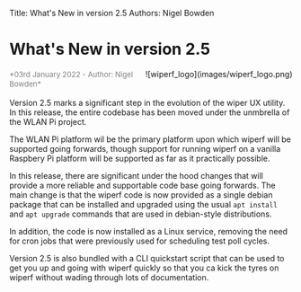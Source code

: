 Title: What's New in version 2.5
Authors: Nigel Bowden

# What's New in version 2.5
<div style="float: right;">
![wiperf_logo](images/wiperf_logo.png)
</div>
<span style="font-size: small; color:gray">*03rd January 2022 - Author: Nigel Bowden*</span><br><br>
Version 2.5 marks a significant step in the evolution of the wiper UX utility. In this release, the entire codebase has been moved under the unmbrella of the WLAN Pi project. 

The WLAN Pi platform wil be the primary platform upon which wiperf will be supported going forwards, though support for running wiperf on a vanilla Raspbery Pi platform will be supported as far as it practically possible.

In this release, there are significant under the hood changes that will provide a more reliable and supportable code base going forwards. The main change is that the wiperf code is now provided as a single debian package that can be installed and upgraded using the usual `apt install` and `apt upgrade` commands that are used in debian-style distributions.

In addition, the code is now installed as a Linux service, removing the need for cron jobs that were previously used for scheduling test poll cycles.

Version 2.5 is also bundled with a CLI quickstart script that can be used to get you up and going with wiperf quickly so that you ca kick the tyres on wiperf without wading through lots of documentation.

